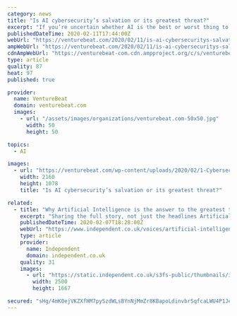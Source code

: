 ```yaml
---
category: news
title: "Is AI cybersecurity’s salvation or its greatest threat?"
excerpt: "If you’re uncertain whether AI is the best or worst thing to ever happen to cybersecurity, you’re in the same boat as experts watching the dawn of this new era with a mix of excitement and terror. AI’s potential to automate security on a broader scale offers a welcome advantage in the short term. Yet unleashing a technology designed to ..."
publishedDateTime: 2020-02-11T17:44:00Z
webUrl: "https://venturebeat.com/2020/02/11/is-ai-cybersecuritys-salvation-or-its-greatest-threat/"
ampWebUrl: "https://venturebeat.com/2020/02/11/is-ai-cybersecuritys-salvation-or-its-greatest-threat/amp/"
cdnAmpWebUrl: "https://venturebeat-com.cdn.ampproject.org/c/s/venturebeat.com/2020/02/11/is-ai-cybersecuritys-salvation-or-its-greatest-threat/amp/"
type: article
quality: 87
heat: 97
published: true

provider:
  name: VentureBeat
  domain: venturebeat.com
  images:
    - url: "/assets/images/organizations/venturebeat.com-50x50.jpg"
      width: 50
      height: 50

topics:
  - AI

images:
  - url: "https://venturebeat.com/wp-content/uploads/2020/02/1-Cybersecurity-threat-illustration-1.jpg?fit=2160%2C1078&strip=all"
    width: 2160
    height: 1078
    title: "Is AI cybersecurity’s salvation or its greatest threat?"

related:
  - title: "Why Artificial Intelligence is the answer to the greatest threat of 2017, cyber-hacking"
    excerpt: "Sharing the full story, not just the headlines Artificial Intelligence (AI) is a promising source of such help. It comprises theory and techniques that enable intelligent processing of information. It underpins many current robotics and other smart systems (e.g. driverless cars) but its current dominant application area is the analysis of large ..."
    publishedDateTime: 2020-02-07T18:28:00Z
    webUrl: "https://www.independent.co.uk/voices/artificial-intelligence-cyber-hacking-russia-malware-2017-biggest-threat-a7516916.html"
    type: article
    provider:
      name: Independent
      domain: independent.co.uk
    quality: 31
    images:
      - url: "https://static.independent.co.uk/s3fs-public/thumbnails/image/2016/12/15/16/computer-darkness-hacking-website-wennington.jpg"
        width: 2500
        height: 1667

secured: "sHg/4mK0ejVKZXfHM7pySzdWLsBYnNjMmZr8KBapoLdinvbrSqfcaLWU4P1JewFaAMxF97CIxsBORTLo6lsF2oJK00HXv0kyTDVfk8W2o2OwfuAqmbBZPCCdNE4myVLL9mAHRPOFOjDpceVLWKjqszPkRpCK6ly00jn3ikj6+LsSwbkfC1JkRnKlI2rMRYffhHCko/1jxZhhbr9Z6fpyw6hZIbE5zQztsf/YeFd2ol+eVjZc+nskFxFQPJC3wPuR40Eo5exBLkjkrlnZ2RKD3Qu2Ao52f5aVDF6uxLfbF8bRFYL8lyjNwDhqBZWFpka2xgM3AqFkTM5g5PjMyy3Oc5l6s2vjHl0XbNkDf8VAr5f26xps3+foB3m1CY/RCnnt0FjJtSAkbelJExSTx2thhMGuuG4jx7Ofi80I0f6L5i0ljnwKMvqHzdzYH9Au75f4ke9ZyO3nbxnjQTfesEBr7aWVBHq344f5X3aANciq9M8=;0hdKFxR+NWOxtRYvYBXZQw=="
---
```


